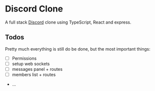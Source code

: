 # Discord Clone

A full stack [Discord](https://discord.com) clone using TypeScript, React and express.

## Todos

Pretty much everything is still do be done, but the most important things:

- [ ] Permissions
- [ ] setup web sockets
- [ ] messages panel + routes
- [ ] members list + routes
- ...
